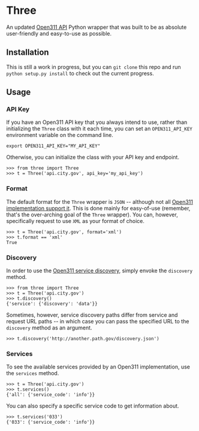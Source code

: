 Three
=====

An updated [Open311 API](http://wiki.open311.org/GeoReport_v2) Python wrapper
that was built to be as absolute user-friendly and easy-to-use as
possible.


Installation
------------

This is still a work in progress, but you can `git clone` this repo and
run `python setup.py install` to check out the current progress.


Usage
-----

### API Key

If you have an Open311 API key that you always intend to use, rather
than initializing the `Three` class with it each time, you can set an
`OPEN311_API_KEY` environment variable on the command line.

    export OPEN311_API_KEY="MY_API_KEY"

Otherwise, you can initialize the class with your API key and endpoint.

    >>> from three import Three
    >>> t = Three('api.city.gov', api_key='my_api_key')


### Format

The default format for the `Three` wrapper is `JSON` -- although not all
[Open311 implementation support it](http://wiki.open311.org/GeoReport_v2#Format_Support).
This is done mainly for easy-of-use (remember, that's the over-arching
goal of the `Three` wrapper). You can, however, specifically request to
use `XML` as your format of choice.

    >>> t = Three('api.city.gov', format='xml')
    >>> t.format == 'xml'
    True


### Discovery

In order to use the [Open311 service discovery](http://wiki.open311.org/Service_Discovery),
simply envoke the `discovery` method.

    >>> from three import Three
    >>> t = Three('api.city.gov')
    >>> t.discovery()
    {'service': {'discovery': 'data'}}

Sometimes, however, service discovery paths differ from service and
request URL paths -- in which case you can pass the specified URL to the
`discovery` method as an argument.

    >>> t.discovery('http://another.path.gov/discovery.json')


### Services

To see the available services provided by an Open311 implementation, use
the `services` method.

    >>> t = Three('api.city.gov')
    >>> t.services()
    {'all': {'service_code': 'info'}}

You can also specify a specific service code to get information about.

    >>> t.services('033')
    {'033': {'service_code': 'info'}}
